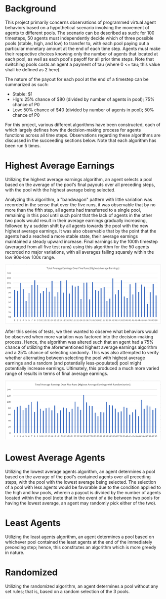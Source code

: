 # Background
This project primarily concerns observations of programmed virtual agent behaviors based on a hypothetical scenario involving the movement of agents to different pools. The scenario can be described as such: for 100 timesteps, 50 agents must independently decide which of three possible pools (stable, high, and low) to transfer to, with each pool paying out a particular monetary amount at the end of each time step. Agents must make their respective choices knowing only the number of agents that located at each pool, as well as each pool's payoff for all prior time steps. Note that switching pools costs an agent a payment of tau (where 0 <= tau; this value shall be defined as 2 here).

The nature of the payout for each pool at the end of a timestep can be summarized as such:
* Stable: $1
* High: 25% chance of $80 (divided by number of agents in pool); 75% chance of P0
* Low: 50% chance of $40 (divided by number of agents in pool); 50% chance of P0

For this project, various different algorithms have been constructed, each of which largely defines how the decision-making process for agents functions across all time steps. Observations regarding these algorithms are discussed in the succeeding sections below. Note that each algorithm has been run 5 times.

# Highest Average Earnings

Utilizing the highest average earnings algorithm, an agent selects a pool based on the average of the pool's final payouts over all preceding steps, with the pool with the highest average being selected.

Analyzing this algorithm, a "bandwagon" pattern with little variation was recorded in the sense that over the five runs, it was observable that by no more than the fifth step, all agents had transferred to a single pool, remaining in this pool until such point that the lack of agents in the other two pools would result in their average earnings gradually increasing, followed by a sudden shift by all agents towards the pool with the new highest average earnings. It was also observable that by the point that the agents had a reached a more stable state, their average earnings maintained a steady upward increase. Final earnings by the 100th timestep (averaged from all five test runs) using this algorithm for the 50 agents recorded no major variations, with all averages falling squarely within the low 90s-low 100s range.

![Image](https://raw.githubusercontent.com/miguelllamas/CxSy-Challenge-Llamas-McCarthy-2/master/A1.PNG)

After this series of tests, we then wanted to observe what behaviors would be observed when more variation was factored into the decision-making process. Hence, the algorithm was altered such that an agent had a 75% chance of utilizing the aforementioned highest average earnings algorithm and a 25% chance of selecting randomly. This was also attempted to verify whether alternating between selecting the pool with highest average earnings and a random (and potentially less-populated) pool might potentially increase earnings. Ultimately, this produced a much more varied range of results in terms of final average earnings.

![Image](https://raw.githubusercontent.com/miguelllamas/CxSy-Challenge-Llamas-McCarthy-2/master/A2.PNG)

# Lowest Average Agents

Utilizing the lowest average agents algorithm, an agent determines a pool based on the average of the pool's contained agents over all preceding steps, with the pool with the lowest average being selected. The selection of a pool with less agents would be favorable due to the condition applied to the high and low pools, wherein a payout is divided by the number of agents located within the pool (note that in the event of a tie between two pools for having the lowest average, an agent may randomly pick either of the two).

# Least Agents

Utilizing the least agents algorithm, an agent determines a pool based on whichever pool contained the least agents at the end of the immediately preceding step; hence, this constitutes an algorithm which is more greedy in nature.

# Randomized

Utilizing the randomized algorithm, an agent determines a pool without any set rules; that is, based on a random selection of the 3 pools.
